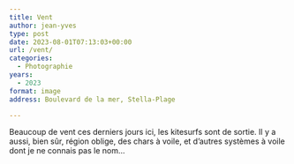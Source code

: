 ```yaml
---
title: Vent
author: jean-yves
type: post
date: 2023-08-01T07:13:03+00:00
url: /vent/
categories:
  - Photographie
years:
  - 2023
format: image
address: Boulevard de la mer, Stella-Plage

---
```

Beaucoup de vent ces derniers jours ici, les kitesurfs sont de sortie. Il y a aussi, bien sûr, région oblige, des chars à voile, et d’autres systèmes à voile dont je ne connais pas le nom…